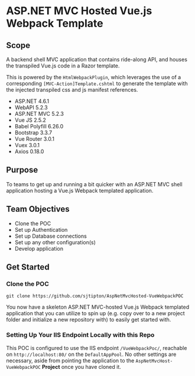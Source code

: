 # ASP.NET MVC Hosted Vue.js Webpack Template

## Scope

A backend shell MVC application that contains ride-along API, and houses the transpiled Vue.js code in a Razor template.

This is powered by the `HtmlWebpackPlugin`, which leverages the use of a corresponding `[MVC-Action]Template.cshtml`
to generate the template with the injected transpiled css and js manifest references.

* ASP.NET 4.6.1
* WebAPI 5.2.3
* ASP.NET MVC 5.2.3
* Vue JS 2.5.2
* Babel Polyfill 6.26.0
* Bootstrap 3.3.7
* Vue Router 3.0.1
* Vuex 3.0.1
* Axios 0.18.0

## Purpose

To teams to get up and running a bit quicker with an ASP.NET MVC shell application hosting a Vue.js Webpack templated application.

## Team Objectives

* Clone the POC
* Set up Authentication
* Set up Database connections
* Set up any other configuration(s)
* Develop application

## Get Started

### Clone the POC

`git clone https://github.com/sjtipton/AspNetMvcHosted-VueWebpackPOC`

You now have a skeleton ASP.NET MVC-hosted Vue.js Webpack templated application that you can utilize to spin up (e.g. copy over to a new project folder and initialize a new repository with) to easily get started with.

### Setting Up Your IIS Endpoint Locally with this Repo

This POC is configured to use the IIS endpoint `/VueWebpackPoc/`, reachable on `http://localhost:80/` on the `DefaultAppPool`. No other settings are necessary, aside from pointing the application to the `AspNetMvcHost-VueWebpackPOC` **Project** once you have cloned it.
